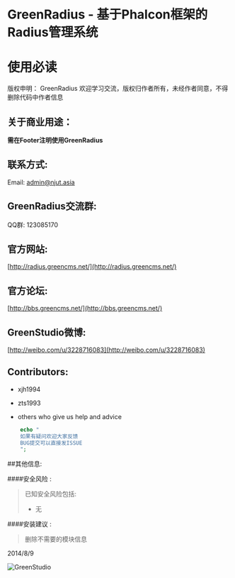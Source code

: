 GreenRadius - 基于Phalcon框架的Radius管理系统
================================

# 使用必读  
版权申明：
GreenRadius 欢迎学习交流，版权归作者所有，未经作者同意，不得删除代码中作者信息  

## 关于商业用途：
  
**需在Footer注明使用GreenRadius**
  
  
## 联系方式:  
Email: admin@njut.asia
  
  
## GreenRadius交流群:  
QQ群: 123085170
  
  
## 官方网站:  
[http://radius.greencms.net/](http://radius.greencms.net/)
  
## 官方论坛:  
[http://bbs.greencms.net/](http://bbs.greencms.net/)

  
## GreenStudio微博:  
[http://weibo.com/u/3228716083](http://weibo.com/u/3228716083)

  
  
## Contributors:  
 - xjh1994  
 - zts1993  

 - others who give us help and advice  


  
  
```php
    echo "
    如果有疑问欢迎大家反馈  
    BUG提交可以直接发ISSUE  
    ";
```  
  
##其他信息:  

  
  
  
####安全风险 :  
> 已知安全风险包括:
> - 无
  
  
####安装建议 :  
> 删除不需要的模块信息
  

  
2014/8/9
  
  
  


![GreenStudio](http://green.njut.asia/Public/share/img/logo-png.png "GreenStudio logo")  